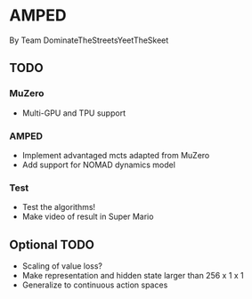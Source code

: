 # AMPED
By Team DominateTheStreetsYeetTheSkeet

## TODO

### MuZero
* Multi-GPU and TPU support

### AMPED
* Implement advantaged mcts adapted from MuZero
* Add support for NOMAD dynamics model

### Test
* Test the algorithms!
* Make video of result in Super Mario

## Optional TODO
* Scaling of value loss?
* Make representation and hidden state larger than 256 x 1 x 1
* Generalize to continuous action spaces
